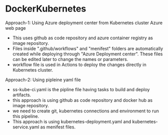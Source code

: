 # DockerKubernetes
Approach-1: Using Azure deployment center from Kubernetes cluster Azure web page  
- This uses github as code repository and azure container registry as image repository.
- Files inside ".github/workflows" and "menifest" folders are automatically created while deploying through "Azure Deployment center". 
These files can be edited later to change the names or parameters.
- workflow file is used in Actions to deploy the changes directly in Kubernetes cluster.

Approach-2: Using pipleine yaml file
- ss-kube-ci.yaml is the pipline file having tasks to build and deploy artifacts.
- this approach is using github as code repository and docker hub as image repository.
- we need to create git, kubernetes connections and environment to run this pipeline.
- This approach is using kubernetes-deployment.yaml and kubernetes-service.yaml as menifest files.

